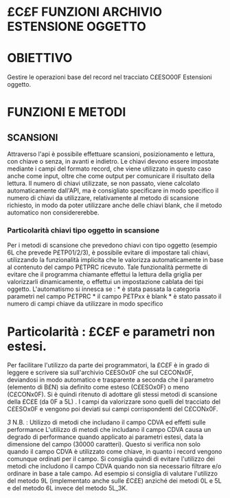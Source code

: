 # £C£F FUNZIONI ARCHIVIO ESTENSIONE OGGETTO
# OBIETTIVO
Gestire le operazioni base del record nel tracciato C£ESO00F Estensioni oggetto.

# FUNZIONI E METODI
## SCANSIONI
Attraverso l'api è possibile effettuare scansioni, posizionamento e lettura, con chiave o senza, in avanti e indietro.
Le chiavi devono essere impostate mediante i campi del formato record, che viene utilizzato in questo caso anche come input, oltre che come output per comunicare il risultato della lettura.
Il numero di chiavi utilizzate, se non passato, viene calcolato automaticamente dall'API, ma è consigliato specificare in modo specifico il numero di chiavi da utilizzare, relativamente al metodo di scansione richiesto, in modo da poter utilizzare anche delle chiavi blank, che il metodo automatico non considererebbe.
### Particolarità chiavi tipo oggetto in scansione
Per i metodi di scansione che prevedono chiavi con tipo oggetto (esempio 6L che prevede P£TP01/2/3), è possibile evitare di impostare tali chiavi, utilizzando la funzionalità implicita che le valorizza automaticamente in base al contenuto del campo P£TPRC ricevuto.
Tale funzionalità permette di evitare che il programma chiamante effettui la lettura della griglia per valorizzarli dinamicamente, o effettui un impostazione cablata dei tipi oggetto.
L'automatismo si innesca se : 
\* è stata passata la categoria parametri nel campo P£TPRC
\* il campo P£TPxx è blank
\* è stato passato il numero di campi chiave da utilizzare in modo specifico

# Particolarità :  £C£F e parametri non estesi.
Per facilitare l'utilizzo da parte dei programmatori, la £C£F è in grado di leggere e scrivere sia sull'archivio C£ESOx0F che sul C£CONx0F, deviandosi in modo automatico e trasparente a seconda che il parametro (elemento di B£N) sia definito come esteso (C£ESOx0F) o meno (C£CONx0F).
Si è quindi ritenuto di adottare gli stessi metodi di scansione della £C£E (da 0F a 5L) .
I campi da valorizzare sono quelli del tracciato del C£ESOx0F e vengono poi deviati sui campi corrispondenti del C£CONx0F.

_3_ N.B. :  Utilizzo di metodi che includano il campo CDVA ed effetti sulle performance 
L'utilizzo di metodi che includano il campo CDVA causa un degrado di performance quando applicato ai parametri estesi, data la dimensione del campo (30000 caratteri).
Questo si verifica non solo quando il campo CDVA è utilizzato come chiave, in quanto i record vengono comunque ordinati per il campo.
Si consiglia quindi di evitare l'utilizzo dei metodi che includono il campo CDVA quando non sia necessario filtrare e/o ordinare in base a tale campo.
Ad esempio si consiglia di valutare l'utilizzo del metodo 9L (implementato anche sulle £C£E) anziché dei metodi 0L e 5L e del metodo 6L invece del metodo 5L_3K.
